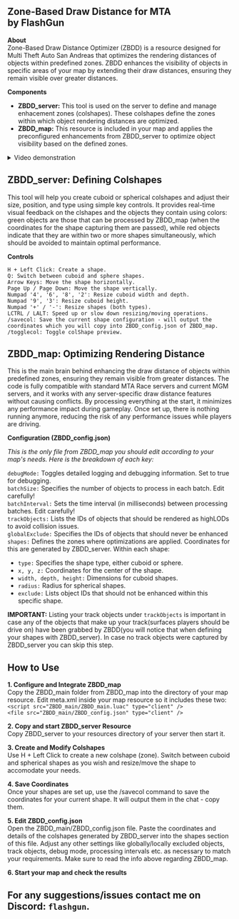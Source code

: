 Zone-Based Draw Distance for MTA<br />
by FlashGun
-

**About**<br />
Zone-Based Draw Distance Optimizer (ZBDD) is a resource designed for Multi Theft Auto San Andreas that optimizes the rendering distances of objects within predefined zones. ZBDD enhances the visibility of objects in specific areas of your map by extending their draw distances, ensuring they remain visible over greater distances. 

**Components**
- **ZBDD_server:** This tool is used on the server to define and manage enhacement zones (colshapes). These colshapes define the zones within which object rendering distances are optimized.<br />
- **ZBDD_map:** This resource is included in your map and applies the preconfigured enhancements from ZBDD_server to optimize object visibility based on the defined zones.

<details>
  <summary>Video demonstration </summary>
https://youtu.be/1dBbDOSC6Kg?si=ILAp5dgJkFie70M6
  
</details>

ZBDD_server: Defining Colshapes
-
This tool will help you create cuboid or spherical colshapes and adjust their size, position, and type using simple key controls. It provides real-time visual feedback on the clshapes and the objects they contain using colors: green objects are those that can be processed by ZBDD_map (when the coordinates for the shape capturing them are passed), while red objects indicate that they are within two or more shapes simultaneously, which should be avoided to maintain optimal performance.

**Controls**
```
H + Left Click: Create a shape.
Q: Switch between cuboid and sphere shapes.
Arrow Keys: Move the shape horizontally.
Page Up / Page Down: Move the shape vertically.
Numpad '4', '6', '8', '2': Resize cuboid width and depth.
Numpad '9', '3': Resize cuboid height.
Numpad '+' / '-': Resize shapes (both types).
LCTRL / LALT: Speed up or slow down resizing/moving operations.
/savecol: Save the current shape configuration - will output the coordinates which you will copy into ZBDD_config.json of ZBDD_map.
/togglecol: Toggle colShape preview.
```
ZBDD_map: Optimizing Rendering Distance
-

This is the main brain behind enhancing the draw distance of objects within predefined zones, ensuring they remain visible from greater distances. The code is fully compatible with standard MTA Race servers and current MGM servers, and it works with any server-specific draw distance features without causing conflicts. By processing everything at the start, it minimizes any performance impact during gameplay. Once set up, there is nothing running anymore, reducing the risk of any performance issues while players are driving.

**Configuration (ZBDD_config.json)**

*This is the only file from ZBDD_map you should edit according to your map's needs. Here is the breakdown of each key:*

`debugMode:` Toggles detailed logging and debugging information. Set to true for debugging.<br />
`batchSize:` Specifies the number of objects to process in each batch. Edit carefully!<br />
`batchInterval:` Sets the time interval (in milliseconds) between processing batches. Edit carefully!<br />
`trackObjects:` Lists the IDs of objects that should be rendered as highLODs to avoid collision issues.<br />
`globalExclude:` Specifies the IDs of objects that should never be enhanced<br />
`shapes:` Defines the zones where optimizations are applied. Coordinates for this are generated by ZBDD_server. Within each shape:
- `type:` Specifies the shape type, either cuboid or sphere.<br />
- `x, y, z:` Coordinates for the center of the shape.<br />
- `width, depth, height:` Dimensions for cuboid shapes.<br />
- `radius:` Radius for spherical shapes.<br />
- `exclude:` Lists object IDs that should not be enhanced within this specific shape.

**IMPORTANT:** Listing your track objects under `trackObjects` is important in case any of the objects that make up your track(surfaces players should be drive on) have been grabbed by ZBDD(you will notice that when defining your shapes with ZBDD_server). In case no track objects were captured by ZBDD_server you can skip this step.

How to Use
-

**1. Configure and Integrate ZBDD_map**<br />
Copy the ZBDD_main folder from ZBDD_map into the directory of your map resource. Edit meta.xml inside your map resource so it includes these two:<br />
`<script src="ZBDD_main/ZBDD_main.luac" type="client" />`<br />
`<file src="ZBDD_main/ZBDD_config.json" type="client" />`

**2. Copy and start ZBDD_server Resource**<br />
Copy ZBDD_server to your resources directory of your server then start it.

**3. Create and Modify Colshapes**<br />
Use H + Left Click to create a new colshape (zone). Switch between cuboid and spherical shapes as you wish and resize/move the shape to accomodate your needs.

**4. Save Coordinates**<br />
Once your shapes are set up, use the /savecol command to save the coordinates for your current shape. It will output them in the chat - copy them.

**5. Edit ZBDD_config.json**<br />
Open the ZBDD_main/ZBDD_config.json file. Paste the coordinates and details of the colshapes generated by ZBDD_server into the shapes section of this file. Adjust any other settings like globally/locally excluded objects, track objects, debug mode, processing intervals etc. as necessary to match your requirements. Make sure to read the info above regarding ZBDD_map.

**6. Start your map and check the results**

For any suggestions/issues contact me on Discord: `flashgun`.
-
